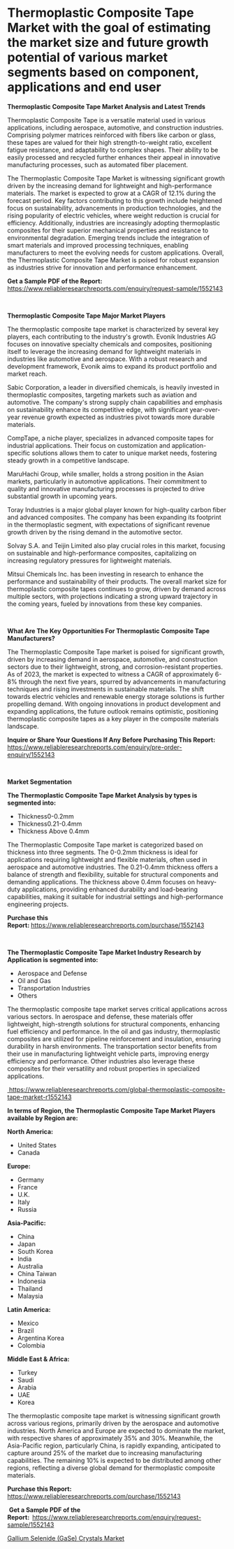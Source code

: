 <p><h1>Thermoplastic Composite Tape Market with the goal of estimating the market size and future growth potential of various market segments based on component, applications and end user</h1></p><p><strong>Thermoplastic Composite Tape Market Analysis and Latest Trends</strong></p>
<p><p>Thermoplastic Composite Tape is a versatile material used in various applications, including aerospace, automotive, and construction industries. Comprising polymer matrices reinforced with fibers like carbon or glass, these tapes are valued for their high strength-to-weight ratio, excellent fatigue resistance, and adaptability to complex shapes. Their ability to be easily processed and recycled further enhances their appeal in innovative manufacturing processes, such as automated fiber placement.</p><p>The Thermoplastic Composite Tape Market is witnessing significant growth driven by the increasing demand for lightweight and high-performance materials. The market is expected to grow at a CAGR of 12.1% during the forecast period. Key factors contributing to this growth include heightened focus on sustainability, advancements in production technologies, and the rising popularity of electric vehicles, where weight reduction is crucial for efficiency. Additionally, industries are increasingly adopting thermoplastic composites for their superior mechanical properties and resistance to environmental degradation. Emerging trends include the integration of smart materials and improved processing techniques, enabling manufacturers to meet the evolving needs for custom applications. Overall, the Thermoplastic Composite Tape Market is poised for robust expansion as industries strive for innovation and performance enhancement.</p></p>
<p><strong>Get a Sample PDF of the Report:&nbsp;</strong> <a href="https://www.reliableresearchreports.com/enquiry/request-sample/1552143?utm_campaign=1512&utm_medium=2&utm_source=Github&utm_content=ia&utm_term=01022025&utm_id=thermoplastic-composite-tape">https://www.reliableresearchreports.com/enquiry/request-sample/1552143</a></p>
<p>&nbsp;</p>
<p><strong>Thermoplastic Composite Tape Major Market Players</strong></p>
<p><p>The thermoplastic composite tape market is characterized by several key players, each contributing to the industry's growth. Evonik Industries AG focuses on innovative specialty chemicals and composites, positioning itself to leverage the increasing demand for lightweight materials in industries like automotive and aerospace. With a robust research and development framework, Evonik aims to expand its product portfolio and market reach.</p><p>Sabic Corporation, a leader in diversified chemicals, is heavily invested in thermoplastic composites, targeting markets such as aviation and automotive. The company's strong supply chain capabilities and emphasis on sustainability enhance its competitive edge, with significant year-over-year revenue growth expected as industries pivot towards more durable materials.</p><p>CompTape, a niche player, specializes in advanced composite tapes for industrial applications. Their focus on customization and application-specific solutions allows them to cater to unique market needs, fostering steady growth in a competitive landscape.</p><p>MaruHachi Group, while smaller, holds a strong position in the Asian markets, particularly in automotive applications. Their commitment to quality and innovative manufacturing processes is projected to drive substantial growth in upcoming years.</p><p>Toray Industries is a major global player known for high-quality carbon fiber and advanced composites. The company has been expanding its footprint in the thermoplastic segment, with expectations of significant revenue growth driven by the rising demand in the automotive sector.</p><p>Solvay S.A. and Teijin Limited also play crucial roles in this market, focusing on sustainable and high-performance composites, capitalizing on increasing regulatory pressures for lightweight materials.</p><p>Mitsui Chemicals Inc. has been investing in research to enhance the performance and sustainability of their products. The overall market size for thermoplastic composite tapes continues to grow, driven by demand across multiple sectors, with projections indicating a strong upward trajectory in the coming years, fueled by innovations from these key companies.</p></p>
<p>&nbsp;</p>
<p><strong>What Are The Key Opportunities For Thermoplastic Composite Tape Manufacturers?</strong></p>
<p><p>The Thermoplastic Composite Tape market is poised for significant growth, driven by increasing demand in aerospace, automotive, and construction sectors due to their lightweight, strong, and corrosion-resistant properties. As of 2023, the market is expected to witness a CAGR of approximately 6-8% through the next five years, spurred by advancements in manufacturing techniques and rising investments in sustainable materials. The shift towards electric vehicles and renewable energy storage solutions is further propelling demand. With ongoing innovations in product development and expanding applications, the future outlook remains optimistic, positioning thermoplastic composite tapes as a key player in the composite materials landscape.</p></p>
<p><strong>Inquire or Share Your Questions If Any Before Purchasing This Report:</strong> <a href="https://www.reliableresearchreports.com/enquiry/pre-order-enquiry/1552143?utm_campaign=1512&utm_medium=2&utm_source=Github&utm_content=ia&utm_term=01022025&utm_id=thermoplastic-composite-tape">https://www.reliableresearchreports.com/enquiry/pre-order-enquiry/1552143</a></p>
<p>&nbsp;</p>
<p><strong>Market Segmentation</strong></p>
<p><strong>The Thermoplastic Composite Tape Market Analysis by types is segmented into:</strong></p>
<p><ul><li>Thickness0-0.2mm</li><li>Thickness0.21-0.4mm</li><li>Thickness Above 0.4mm</li></ul></p>
<p><p>The Thermoplastic Composite Tape market is categorized based on thickness into three segments. The 0-0.2mm thickness is ideal for applications requiring lightweight and flexible materials, often used in aerospace and automotive industries. The 0.21-0.4mm thickness offers a balance of strength and flexibility, suitable for structural components and demanding applications. The thickness above 0.4mm focuses on heavy-duty applications, providing enhanced durability and load-bearing capabilities, making it suitable for industrial settings and high-performance engineering projects.</p></p>
<p><strong>Purchase this Report:&nbsp;</strong><a href="https://www.reliableresearchreports.com/purchase/1552143?utm_campaign=1512&utm_medium=2&utm_source=Github&utm_content=ia&utm_term=01022025&utm_id=thermoplastic-composite-tape">https://www.reliableresearchreports.com/purchase/1552143</a></p>
<p>&nbsp;</p>
<p><strong>The Thermoplastic Composite Tape Market Industry Research by Application is segmented into:</strong></p>
<p><ul><li>Aerospace and Defense</li><li>Oil and Gas</li><li>Transportation Industries</li><li>Others</li></ul></p>
<p><p>The thermoplastic composite tape market serves critical applications across various sectors. In aerospace and defense, these materials offer lightweight, high-strength solutions for structural components, enhancing fuel efficiency and performance. In the oil and gas industry, thermoplastic composites are utilized for pipeline reinforcement and insulation, ensuring durability in harsh environments. The transportation sector benefits from their use in manufacturing lightweight vehicle parts, improving energy efficiency and performance. Other industries also leverage these composites for their versatility and robust properties in specialized applications.</p></p>
<p><a href="https://www.reliableresearchreports.com/global-thermoplastic-composite-tape-market-r1552143?utm_campaign=1512&utm_medium=2&utm_source=Github&utm_content=ia&utm_term=01022025&utm_id=thermoplastic-composite-tape">&nbsp;https://www.reliableresearchreports.com/global-thermoplastic-composite-tape-market-r1552143</a></p>
<p><strong>In terms of Region, the Thermoplastic Composite Tape Market Players available by Region are:</strong></p>
<p>
    <p> <strong> North America: </strong>
        <ul>
            <li>United States</li>
            <li>Canada</li>
        </ul>
        </p> 
    <p> <strong> Europe: </strong>
        <ul>
            <li>Germany</li>
            <li>France</li>
            <li>U.K.</li>
            <li>Italy</li>
            <li>Russia</li>
        </ul>
        </p> 
    <p> <strong> Asia-Pacific: </strong>
        <ul>
            <li>China</li>
            <li>Japan</li>
            <li>South Korea</li>
            <li>India</li>
            <li>Australia</li>
            <li>China Taiwan</li>
            <li>Indonesia</li>
            <li>Thailand</li>
            <li>Malaysia</li>
        </ul>
        </p> 
    <p> <strong> Latin America: </strong>
        <ul>
            <li>Mexico</li>
            <li>Brazil</li>
            <li>Argentina Korea</li>
            <li>Colombia</li>
        </ul>
        </p> 
    <p> <strong> Middle East & Africa: </strong>
        <ul>
            <li>Turkey</li>
            <li>Saudi</li>
            <li>Arabia</li>
            <li>UAE</li>
            <li>Korea</li>
        </ul>
    </p>
    </p>
<p><p>The thermoplastic composite tape market is witnessing significant growth across various regions, primarily driven by the aerospace and automotive industries. North America and Europe are expected to dominate the market, with respective shares of approximately 35% and 30%. Meanwhile, the Asia-Pacific region, particularly China, is rapidly expanding, anticipated to capture around 25% of the market due to increasing manufacturing capabilities. The remaining 10% is expected to be distributed among other regions, reflecting a diverse global demand for thermoplastic composite materials.</p></p>
<p><strong>Purchase this Report: </strong><a href="https://www.reliableresearchreports.com/purchase/1552143?utm_campaign=1512&utm_medium=2&utm_source=Github&utm_content=ia&utm_term=01022025&utm_id=thermoplastic-composite-tape">https://www.reliableresearchreports.com/purchase/1552143</a></p>
<p>&nbsp;<strong>Get a Sample PDF of the Report:&nbsp;&nbsp;</strong><a href="https://www.reliableresearchreports.com/enquiry/request-sample/1552143?utm_campaign=1512&utm_medium=2&utm_source=Github&utm_content=ia&utm_term=01022025&utm_id=thermoplastic-composite-tape">https://www.reliableresearchreports.com/enquiry/request-sample/1552143</a></p>
<p><strong></strong></p>
<p><p><a href="https://github.com/ryanbell8967/Market-Research-Report-List-1/blob/main/gallium-selenide-gase-crystals-market.md?utm_campaign=1512&utm_medium=2&utm_source=Github&utm_content=ia&utm_term=01022025&utm_id=thermoplastic-composite-tape">Gallium Selenide (GaSe) Crystals Market</a></p></p>